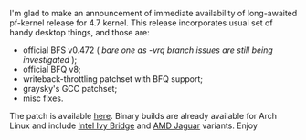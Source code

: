 I'm glad to make an announcement of immediate availability of long-awaited pf-kernel release for 4.7 kernel. This release incorporates usual set of handy desktop things, and those are: 

  * official BFS v0.472 ( _bare one as -vrq branch issues are still being investigated_ );
  * official BFQ v8;
  * writeback-throttling patchset with BFQ support;
  * graysky's GCC patchset;
  * misc fixes.

The patch is available [here](https://pf.natalenko.name/sources/4.7/patch-4.7-pf1.xz). Binary builds are already available for Arch Linux and include [Intel Ivy Bridge](https://build.opensuse.org/package/show/home:post-factum/linux-pf-ivybridge) and [AMD Jaguar](https://build.opensuse.org/package/show/home:post-factum/linux-pf-jaguar) variants. Enjoy
